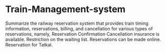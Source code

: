 # Train-Management-system
Summarize the railway reservation system that provides train timing information, reservations, billing, and cancellation for various types of reservations, namely,   Reservation Confirmation Cancellation insurance is available. Restriction on the waiting list. Reservations can be made online. Reservation for Tatkal.
